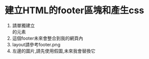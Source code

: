# 建立HTML的footer區塊和產生css
1. 請單獨建立<footer>的元素
2. 這個footer未來會整合到我的網頁內
3. layout請參考footer.png
4. 左邊的圖片,請先使用假圖,未來我會替換它